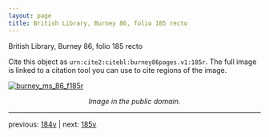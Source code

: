 ```yaml
---
layout: page
title: British Library, Burney 86, folio 185 recto
---
```


British Library, Burney 86, folio 185 recto

Cite this object as `urn:cite2:citebl:burney86pages.v1:185r`.  The full image is linked to a citation tool you can use to cite regions of the image.

[![burney_ms_86_f185r](http://www.homermultitext.org/iipsrv?IIIF=/project/homer/pyramidal/deepzoom/citebl/burney86imgs/v1/burney_ms_86_f185r.tif/full/800,/0/default.jpg)](http://www.homermultitext.org/ict2/?urn=urn:cite2:citebl:burney86imgs.v1:burney_ms_86_f185r) 

<p style="text-align: center; font-style: italic;">Image in the public domain.</p>

---

previous: [184v](../184v/) | next: [185v](../185v/)
